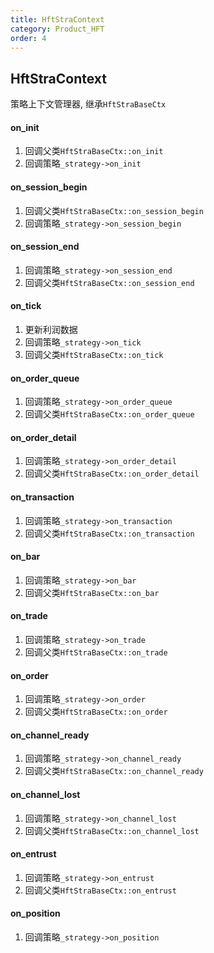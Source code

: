 ```yaml
---
title: HftStraContext
category: Product_HFT
order: 4
---
```


## HftStraContext
策略上下文管理器, 继承`HftStraBaseCtx`

#### on_init
1. 回调父类`HftStraBaseCtx::on_init`
2. 回调策略`_strategy->on_init`

#### on_session_begin
1. 回调父类`HftStraBaseCtx::on_session_begin`
2. 回调策略`_strategy->on_session_begin`

#### on_session_end
1. 回调策略`_strategy->on_session_end`
2. 回调父类`HftStraBaseCtx::on_session_end`

#### on_tick
1. 更新利润数据
2. 回调策略`_strategy->on_tick`
3. 回调父类`HftStraBaseCtx::on_tick`

#### on_order_queue
1. 回调策略`_strategy->on_order_queue`
2. 回调父类`HftStraBaseCtx::on_order_queue`

#### on_order_detail
1. 回调策略`_strategy->on_order_detail`
2. 回调父类`HftStraBaseCtx::on_order_detail`

#### on_transaction
1. 回调策略`_strategy->on_transaction`
2. 回调父类`HftStraBaseCtx::on_transaction`

#### on_bar
1. 回调策略`_strategy->on_bar`
2. 回调父类`HftStraBaseCtx::on_bar`

#### on_trade
1. 回调策略`_strategy->on_trade`
2. 回调父类`HftStraBaseCtx::on_trade`

#### on_order
1. 回调策略`_strategy->on_order`
2. 回调父类`HftStraBaseCtx::on_order`


#### on_channel_ready
1. 回调策略`_strategy->on_channel_ready`
2. 回调父类`HftStraBaseCtx::on_channel_ready`

#### on_channel_lost
1. 回调策略`_strategy->on_channel_lost`
2. 回调父类`HftStraBaseCtx::on_channel_lost`

#### on_entrust
1. 回调策略`_strategy->on_entrust`
2. 回调父类`HftStraBaseCtx::on_entrust`

#### on_position
1. 回调策略`_strategy->on_position`

